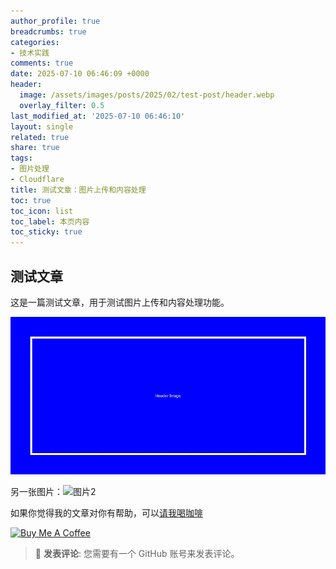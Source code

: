 ```yaml
---
author_profile: true
breadcrumbs: true
categories:
- 技术实践
comments: true
date: 2025-07-10 06:46:09 +0000
header:
  image: /assets/images/posts/2025/02/test-post/header.webp
  overlay_filter: 0.5
last_modified_at: '2025-07-10 06:46:10'
layout: single
related: true
share: true
tags:
- 图片处理
- Cloudflare
title: 测试文章：图片上传和内容处理
toc: true
toc_icon: list
toc_label: 本页内容
toc_sticky: true
---
```


## 测试文章

这是一篇测试文章，用于测试图片上传和内容处理功能。

![测试图片](/assets/images/posts/2025/02/test-post/header.webp)

另一张图片：![图片2](/assets/images/posts/2025/02/test-post/image2.png)


如果你觉得我的文章对你有帮助，可以[请我喝咖啡](https://www.buymeacoffee.com/zhurong052Q)

<a href="https://www.buymeacoffee.com/zhurong052Q" target="_blank"><img src="https://cdn.buymeacoffee.com/buttons/v2/default-yellow.png" alt="Buy Me A Coffee" style="height: 60px !important;width: 217px !important;" ></a>

> 💬 **发表评论**: 您需要有一个 GitHub 账号来发表评论。